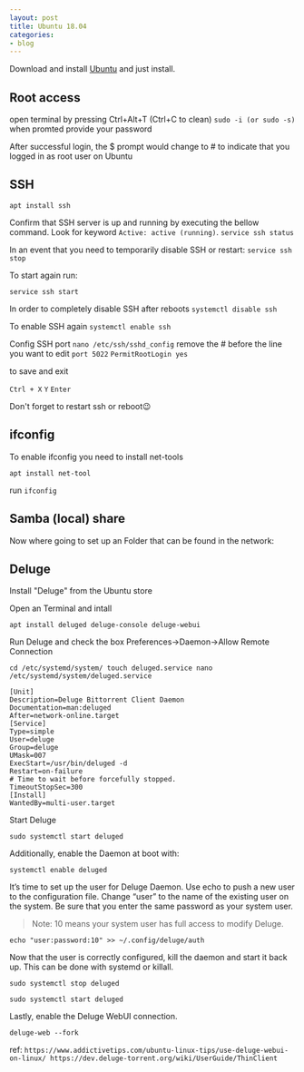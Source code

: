 ```yaml
---
layout: post
title: Ubuntu 18.04
categories:
- blog
---
```


Download and install [Ubuntu](https://ubuntu.com/download/desktop) and just install.

## Root access

open terminal by pressing Ctrl+Alt+T (Ctrl+C to clean)
`sudo -i (or sudo -s)` 
when promted provide your password

After successful login, the $ prompt would change to # 
to indicate that you logged in as root user on Ubuntu

## SSH

`apt install ssh`

Confirm that SSH server is up and running by executing the bellow command. 
Look for keyword `Active: active (running)`.
`service ssh status`

In an event that you need to temporarily disable SSH or restart:
`service ssh stop`

To start again run:

`service ssh start`

In order to completely disable SSH after reboots 
`systemctl disable ssh`

To enable SSH again
`systemctl enable ssh`

Config SSH port
`nano /etc/ssh/sshd_config`
remove the # before the line you want to edit
`port 5022`
`PermitRootLogin yes`

to save and exit

`Ctrl + X`
`Y`
`Enter`

Don't forget to restart ssh or reboot😉

## ifconfig
To enable ifconfig you need to install net-tools

`apt install net-tool`

run `ifconfig`


## Samba (local) share

Now where going to set up an Folder that can be found in the network:



## Deluge

Install "Deluge" from the Ubuntu store 

Open an Terminal and intall

`apt install deluged deluge-console deluge-webui`

Run Deluge and check the box Preferences->Daemon->Allow Remote Connection

`cd /etc/systemd/system/
touch deluged.service
nano /etc/systemd/system/deluged.service`

```
[Unit]
Description=Deluge Bittorrent Client Daemon
Documentation=man:deluged
After=network-online.target
[Service]
Type=simple
User=deluge
Group=deluge
UMask=007
ExecStart=/usr/bin/deluged -d
Restart=on-failure
# Time to wait before forcefully stopped.
TimeoutStopSec=300
[Install]
WantedBy=multi-user.target
```

Start Deluge

`sudo systemctl start deluged`

Additionally, enable the Daemon at boot with:

`systemctl enable deluged`


It’s time to set up the user for Deluge Daemon. Use echo to push a new user to the configuration file. 
Change “user” to the name of the existing user on the system. Be sure that you enter the same password as your system user.

> Note: 10 means your system user has full access to modify Deluge.

`echo "user:password:10" >> ~/.config/deluge/auth`

Now that the user is correctly configured, kill the daemon and start it back up. This can be done with systemd or killall.

`sudo systemctl stop deluged`

`sudo systemctl start deluged`

Lastly, enable the Deluge WebUI connection.

`deluge-web --fork`



 
 ref:
 `https://www.addictivetips.com/ubuntu-linux-tips/use-deluge-webui-on-linux/
 https://dev.deluge-torrent.org/wiki/UserGuide/ThinClient`
